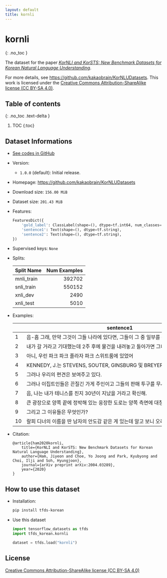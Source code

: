 ```yaml
---
layout: default
title: kornli
---
```


# kornli
{: .no_toc }

The dataset for the paper [_KorNLI and KorSTS: New Benchmark Datasets for Korean Natural Language Understanding_](https://arxiv.org/abs/2004.03289).

For more details, see <https://github.com/kakaobrain/KorNLUDatasets>.
This work is licensed under the [Creative Commons Attribution-ShareAlike license (CC BY-SA 4.0)](https://creativecommons.org/licenses/by-sa/4.0/).

## Table of contents
{: .no_toc .text-delta }

1. TOC
{:toc}

## Dataset Informations

* [See codes in GitHub](https://github.com/jeongukjae/tfds-korean/blob/main/tfds_korean/kornli/kornli.py)
* Version:
  * `1.0.0` (default): Initial release.
* Homepage: <https://github.com/kakaobrain/KorNLUDatasets>
* Download size: `156.00 MiB`
* Dataset size: `201.43 MiB`
* Features:

  ```python
  FeaturesDict({
      'gold_label': ClassLabel(shape=(), dtype=tf.int64, num_classes=3),
      'sentence1': Text(shape=(), dtype=tf.string),
      'sentence2': Text(shape=(), dtype=tf.string),
  })
  ```

* Supervised keys: `None`
* Splits:

  | Split Name | Num Examples        |
  |------------|--------------------:|
  |mnli_train  |392702|
  |snli_train  |550152|
  |xnli_dev  |2490|
  |xnli_test  |5010|

* Examples:

  | |sentence1|sentence2|gold_label|
  |---|---|---|---|
  |1|음-흠 그래, 만약 그것이 그들 나라에 있다면, 그들이 그 중 일부를 감상하는 데 확...|사람들은 그들의 나라에서 온 것만을 감상한다|0|
  |2|내가 갈 거라고 기대했는데 2주 후에 물건을 내려놓고 돌아가면 그녀가 그걸 끝냈다는 ...|내가 갈 줄 알았는데 네가 물건을 떨어뜨릴 줄 알았어.|2|
  |3|아니, 우린 파크 파크 플라자 파크 스위트룸에 있었어|우리는 파크 플라자 스위트룸에 방을 구할 수 없었다.|1|
  |4|KENNEDY, J.는 STEVENS, SOUTER, GINSBURG 및 BREYER...|J. 케네디는 법원의 의견을 밝혔다.|2|
  |5|그러나 우리의 편견은 보여주고 있다.|우리는 분명히 인종차별주의자였다.|0|
  |6|그러나 이집트인들은 끈질긴 가게 주인이고 그들의 판매 투구를 무시하려면 강철과 유머감...|당신은 세일즈 투구를 피하는 데 큰 어려움을 겪지 않을 것이다.|1|
  |7|음, 나는 내가 테니스를 친지 30년이 지났을 거라고 확신해.|나는 10년 이상 테니스를 치지 않은 것 같다.|2|
  |8|큰 광장으로 양쪽 끝에 정박해 있는 웅장한 도로는 양쪽 측면에 대칭적인 거리 패턴을 ...|큰 도로의 양쪽 끝에 큰 광장이 있다.|2|
  |9|그리고 그 이유들은 무엇인가?|그것 말고 다른 이유가 있나요?|0|
  |10|랄피 디너의 이름을 딴 남자의 안도감 같은 게 있는데 알고 보니 오리올스에서 일했는데...|랄피의 식당은 오리올스의 매니저의 이름을 따서 지어졌다.|0|

* Citation:

  ```text
  @article{ham2020kornli,
      title={KorNLI and KorSTS: New Benchmark Datasets for Korean Natural Language Understanding},
      author={Ham, Jiyeon and Choe, Yo Joong and Park, Kyubyong and Choi, Ilji and Soh, Hyungjoon},
      journal={arXiv preprint arXiv:2004.03289},
      year={2020}
  }
  ```

## How to use this dataset

* Installation:

  ```sh
  pip install tfds-korean
  ```

* Use this dataset

  ```python
  import tensorflow_datasets as tfds
  import tfds_korean.kornli

  dataset = tfds.load("kornli")
  ```

## License

[Creative Commons Attribution-ShareAlike license (CC BY-SA 4.0)](https://creativecommons.org/licenses/by-sa/4.0/)

<style> td {white-space: nowrap;} </style>
